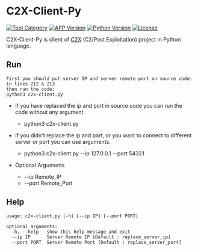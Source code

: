 # C2X-Client-Py

[![Tool Category](https://badgen.net/badge/Tool/C2%20Client/black)](https://github.com/nxenon/c2x-client-py)
[![APP Version](https://badgen.net/badge/Version/Beta/red)](https://github.com/nxenon/c2x-client-py)
[![Python Version](https://badgen.net/badge/Python/3.X/blue)](https://www.python.org/download/releases/3.0/)
[![License](https://badgen.net/badge/License/GPLv2/purple)](https://github.com/nxenon/c2x-client-py/blob/master/LICENSE)

C2X-Client-Py is client of [C2X](https://github.com/nxenon/c2x) (C2/Post Exploitation) project in Python language.

Run
----
    First you should put server IP and server remote port on source code:
    in lines 212 & 213
    then run the code:
    python3 c2x-client.py


- If you have replaced the ip and port in source code you can run the code without any argument.
    - python3 c2x-client.py
- If you didn't replace the ip and port, or you want to connect to different server or port you can use arguments.
    - python3 c2x-client.py --ip 127.0.0.1 --port 54321
    
- Optional Arguments
    - --ip Remote_IP
    - --port Remote_Port

Help
----
    
    usage: c2x-client.py [-h] [--ip IP] [--port PORT]
    
    optional arguments:
      -h, --help   show this help message and exit
      --ip IP      Server Remote IP [Default : replace_server_ip]
      --port PORT  Server Remote Port [Default : replace_server_port]
